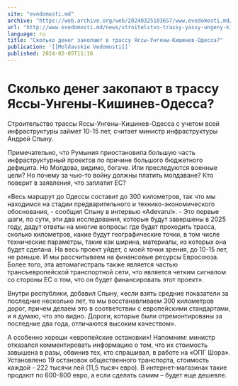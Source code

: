 ```yaml
---
site: "evedomosti.md"
archive: "https://web.archive.org/web/20240325103657/www.evedomosti.md/news/stroitelstvo-trassy-yassy-ungeny-kishinev-odessa-zajmyot-10"
url: "http://www.evedomosti.md/news/stroitelstvo-trassy-yassy-ungeny-kishinev-odessa-zajmyot-10"
language: ru
title: "Сколько денег закопают в трассу Яссы-Унгены-Кишинев-Одесса?"
publication: '[[Moldavskie Vedomosti]]'
published: 2024-02-05T11:16
---
```


# Сколько денег закопают в трассу Яссы-Унгены-Кишинев-Одесса?

Строительство трассы Яссы-Унгены-Кишинев-Одесса с учетом всей инфраструктуры займет 10-15 лет, считает министр инфраструктуры Андрей Спыну.

Примечательно, что Румыния приостановила большую часть инфраструктурный проектов по причине большого бюджетного дефицита. Но Молдова, видимо, богаче. Или преследуются военные цели? Но почему за чью-то войну должны платить молдаване? Кто поверит в заявления, что заплатит ЕС?

«Весь маршрут до Одессы составит до 300 километров, так что мы находимся на стадии предварительного и технико-экономического обоснования, - сообщил Спыну в интервью «Аdevarul». - Это первые шаги, по сути, эти два исследования, которые будут завершены в 2025 году, дадут ответы на многие вопросы: где будет проходить трасса, сколько километров, какие будут географические точки, в том числе технические параметры, такие как ширина, материалы, из которых она будет сделана. На весь проект уйдет, с моей точки зрения, до 10-15 лет, не раньше. И мы рассчитываем на финансовые ресурсы Евросоюза. Более того, эта автомагистраль также является частью трансъевропейской транспортной сети, что является четким сигналом со стороны ЕС о том, что он будет финансировать этот проект».

Внутри республики, добавил Спыну, «если взять средние показатели за последние несколько лет, то мы восстанавливаем 300 километров дорог, причем делаем это в соответствии с европейскими стандартами, и я думаю, что это видно. Дороги, которые были отремонтированы за последние два года, отличаются высоким качеством».

А особенно хороши «европейские остановки»! Напомним: министр отказался комментировать информацию о том, что их стоимость завышена в разы, обвинив тех, кто спрашивал, в работе на «ОПГ Шора». Установлено 19 остановок общественного транспорта, стоимость каждой - 222 тысячи лей (11,5 тысяч евро). В интернет-магазинах такие продают по 600-800 евро, а если сделать самим – будет еще дешевле.